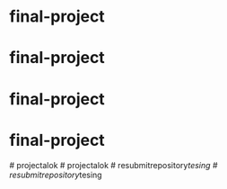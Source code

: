 # final-project
# final-project
# final-project
# final-project
#   p r o j e c t a l o k  
 #   p r o j e c t a l o k  
 #   r e s u b m i t r e p o s i t o r y _ t e s i n g  
 #   r e s u b m i t r e p o s i t o r y _ t e s i n g  
 